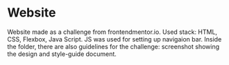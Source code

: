 # Website

Website made as a challenge from frontendmentor.io.
Used stack: HTML, CSS, Flexbox, Java Script.
JS was used for setting up navigaion bar.
Inside the folder, there are also guidelines for the challenge: 
screenshot showing the design and style-guide document.